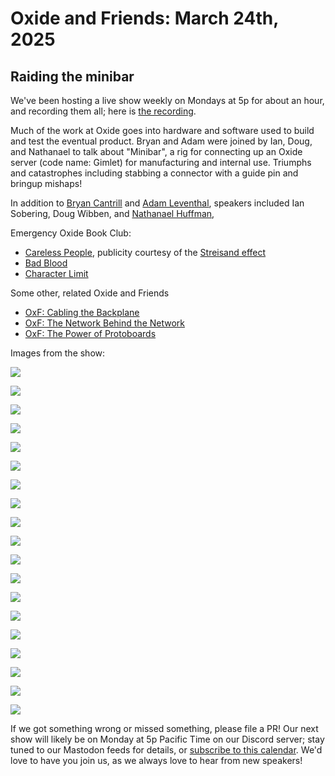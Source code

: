 # Oxide and Friends: March 24th, 2025

## Raiding the minibar

We've been hosting a live show weekly on Mondays at 5p for about an hour,
and recording them all; here is
[the recording](https://youtu.be/R3FBuE2nJx4).

Much of the work at Oxide goes into hardware and software used to build and
test the eventual product. Bryan and Adam were joined by Ian, Doug, and
Nathanael to talk about "Minibar", a rig for connecting up an Oxide server
(code name: Gimlet) for manufacturing and internal use. Triumphs and
catastrophes including stabbing a connector with a guide pin and bringup
mishaps!

In addition to
[Bryan Cantrill](https://bsky.app/profile/bcantrill.bsky.social) and
[Adam Leventhal](https://bsky.app/profile/ahl.bsky.social),
speakers included
Ian Sobering,
Doug Wibben, and
[Nathanael Huffman](https://hachyderm.io/@SyntheticGate),

Emergency Oxide Book Club:
* [Careless People](https://en.wikipedia.org/wiki/Careless_People), publicity courtesy of the
  [Streisand effect](https://en.wikipedia.org/wiki/Streisand_effect)
* [Bad Blood](https://en.wikipedia.org/wiki/Bad_Blood:_Secrets_and_Lies_in_a_Silicon_Valley_Startup)
* [Character Limit](https://en.wikipedia.org/wiki/Character_Limit:_How_Elon_Musk_Destroyed_Twitter)

Some other, related Oxide and Friends
- [OxF: Cabling the Backplane](https://share.transistor.fm/s/7258e2b5)
- [OxF: The Network Behind the Network](https://share.transistor.fm/s/217e1960)
- [OxF: The Power of Protoboards](https://share.transistor.fm/s/f290b7dd)

Images from the show:

![](images/2025_03_24/yt%200.1%20A%20Rack%20CBP%2016x9.jpg)

![](images/2025_03_24/yt%200.2%20B%20Switch%20cabling%2014_20.jpg)

![](images/2025_03_24/yt%2001%20mating%20pins.png)

![](images/2025_03_24/yt%2002%20k2%20v1.png)

![](images/2025_03_24/yt%2003%20k2%20v2.png)

![](images/2025_03_24/yt%2005%20glam%20shot.png)

![](images/2025_03_24/yt%2006%20rotisserie.png)

![](images/2025_03_24/yt%2007%20altium%20render.png)

![](images/2025_03_24/yt%201.1%20C%20Firewood%2016x9.jpg)

![](images/2025_03_24/yt%2010%20image%209.png)

![](images/2025_03_24/yt%2011%20image%2010.png)

![](images/2025_03_24/yt%2012%20mini%20top.png)

![](images/2025_03_24/yt%2013%20image%202.png)

![](images/2025_03_24/yt%2014%20image%204.png)

![](images/2025_03_24/yt%2015%20board.png)

![](images/2025_03_24/yt%2016%20mag%20wire.png)

![](images/2025_03_24/yt%2017%20image%2012.png)

![](images/2025_03_24/yt%205.1%20E%20Sidecar%20QSFP.JPG)

![](images/2025_03_24/yt%206.1%20F%20Minibar%20Altium.jpg)

If we got something wrong or missed something, please file a PR!
Our next show will likely be on Monday at 5p Pacific Time on our Discord
server; stay tuned to our Mastodon feeds for details, or [subscribe to this
calendar](https://calendar.google.com/calendar/ical/c_318925f4185aa71c4524d0d6127f31058c9e21f29f017d48a0fca6f564969cd0%40group.calendar.google.com/public/basic.ics).
We'd love to have you join us, as we always love to hear from new speakers!

